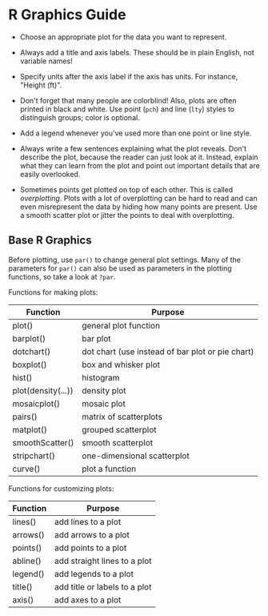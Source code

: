 
# R Graphics Guide

* Choose an appropriate plot for the data you want to represent.

* Always add a title and axis labels. These should be in plain English, not
  variable names!

* Specify units after the axis label if the axis has units. For instance,
  "Height (ft)".

* Don't forget that many people are colorblind! Also, plots are often printed
  in black and white. Use point (`pch`) and line (`lty`) styles to distinguish
  groups; color is optional.

* Add a legend whenever you've used more than one point or line style.

* Always write a few sentences explaining what the plot reveals. Don't
  describe the plot, because the reader can just look at it. Instead,
  explain what they can learn from the plot and point out important details
  that are easily overlooked.

* Sometimes points get plotted on top of each other. This is called
  _overplotting_. Plots with a lot of overplotting can be hard to read and can
  even misrepresent the data by hiding how many points are present. Use a
  smooth scatter plot or jitter the points to deal with overplotting.

## Base R Graphics

Before plotting, use `par()` to change general plot settings. Many of the
parameters for `par()` can also be used as parameters in the plotting
functions, so take a look at `?par`.

Functions for making plots:

Function           | Purpose
------------------ | -------
plot()             | general plot function
barplot()          | bar plot
dotchart()         | dot chart (use instead of bar plot or pie chart)
boxplot()          | box and whisker plot
hist()             | histogram
plot(density(...)) | density plot
mosaicplot()       | mosaic plot
pairs()            | matrix of scatterplots
matplot()          | grouped scatterplot
smoothScatter()    | smooth scatterplot
stripchart()       | one-dimensional scatterplot
curve()            | plot a function

Functions for customizing plots:

Function | Purpose
-------- | -------
lines()  | add lines to a plot
arrows() | add arrows to a plot
points() | add points to a plot
abline() | add straight lines to a plot
legend() | add legends to a plot
title()  | add title or labels to a plot
axis()   | add axes to a plot


